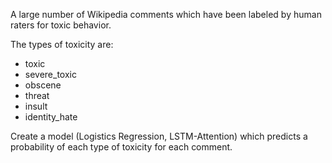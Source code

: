 A large number of Wikipedia comments which have been labeled by human raters for toxic behavior.

The types of toxicity are:
- toxic
- severe_toxic
- obscene
- threat
- insult
- identity_hate


Create a model (Logistics Regression, LSTM-Attention) which predicts a probability of each type of toxicity for each comment.
